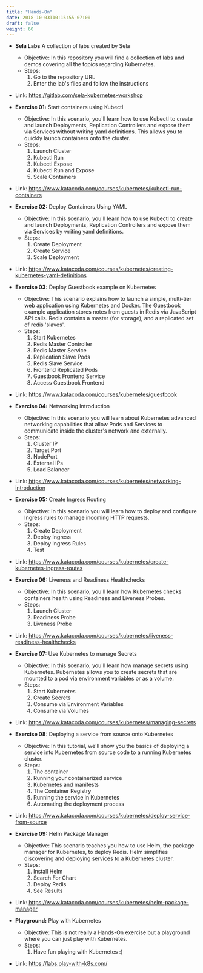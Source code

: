 ```yaml
---
title: "Hands-On"
date: 2018-10-03T10:15:55-07:00
draft: false
weight: 60
---
```


- **Sela Labs** A collection of labs created by Sela
  - Objective: In this repository you will find a collection of labs and demos covering all the topics regarding Kubernetes.
  - Steps:
    1) Go to the repository URL
    2) Enter the lab's files and follow the instructions
- Link: https://gitlab.com/sela-kubernetes-workshop

- **Exercise 01:** Start containers using Kubectl
  - Objective: In this scenario, you'll learn how to use Kubectl to create and launch Deployments, Replication Controllers and expose them via Services without writing yaml definitions. This allows you to quickly launch containers onto the cluster.
  - Steps:
    1) Launch Cluster
    2) Kubectl Run
    3) Kubectl Expose
    4) Kubectl Run and Expose
    5) Scale Containers
- Link: https://www.katacoda.com/courses/kubernetes/kubectl-run-containers

- **Exercise 02:** Deploy Containers Using YAML
  - Objective: In this scenario, you'll learn how to use Kubectl to create and launch Deployments, Replication Controllers and expose them via Services by writing yaml definitions.
  - Steps:
    1) Create Deployment
    2) Create Service
    3) Scale Deployment
- Link: https://www.katacoda.com/courses/kubernetes/creating-kubernetes-yaml-definitions

- **Exercise 03:** Deploy Guestbook example on Kubernetes
  - Objective: This scenario explains how to launch a simple, multi-tier web application using Kubernetes and Docker. The Guestbook example application stores notes from guests in Redis via JavaScript API calls. Redis contains a master (for storage), and a replicated set of redis 'slaves'.
  - Steps:
    1) Start Kubernetes
    2) Redis Master Controller
    3) Redis Master Service
    4) Replication Slave Pods
    5) Redis Slave Service
    6) Frontend Replicated Pods
    7) Guestbook Frontend Service
    8) Access Guestbook Frontend
- Link: https://www.katacoda.com/courses/kubernetes/guestbook

- **Exercise 04:** Networking Introduction
  - Objective: In this scenario you will learn about Kubernetes advanced networking capabilities that allow Pods and Services to communicate inside the cluster's network and externally.
  - Steps:
    1) Cluster IP
    2) Target Port
    3) NodePort
    4) External IPs
    5) Load Balancer
- Link: https://www.katacoda.com/courses/kubernetes/networking-introduction

- **Exercise 05:** Create Ingress Routing
  - Objective: In this scenario you will learn how to deploy and configure Ingress rules to manage incoming HTTP requests.
  - Steps:
    1) Create Deployment
    2) Deploy Ingress
    3) Deploy Ingress Rules
    4) Test
- Link: https://www.katacoda.com/courses/kubernetes/create-kubernetes-ingress-routes

- **Exercise 06:** Liveness and Readiness Healthchecks
  - Objective: In this scenario, you'll learn how Kubernetes checks containers health using Readiness and Liveness Probes.
  - Steps:
    1) Launch Cluster
    2) Readiness Probe
    3) Liveness Probe
- Link: https://www.katacoda.com/courses/kubernetes/liveness-readiness-healthchecks

- **Exercise 07:** Use Kubernetes to manage Secrets
  - Objective: In this scenario, you'll learn how manage secrets using Kubernetes. Kubernetes allows you to create secrets that are mounted to a pod via environment variables or as a volume.
  - Steps:
    1) Start Kubernetes
    2) Create Secrets
    3) Consume via Environment Variables
    4) Consume via Volumes
- Link: https://www.katacoda.com/courses/kubernetes/managing-secrets

- **Exercise 08:** Deploying a service from source onto Kubernetes
  - Objective: In this tutorial, we'll show you the basics of deploying a service into Kubernetes from source code to a running Kubernetes cluster.
  - Steps:
    1) The container
    2) Running your containerized service
    3) Kubernetes and manifests
    4) The Container Registry
    5) Running the service in Kubernetes
    6) Automating the deployment process
- Link: https://www.katacoda.com/courses/kubernetes/deploy-service-from-source

- **Exercise 09:** Helm Package Manager
  - Objective: This scenario teaches you how to use Helm, the package manager for Kubernetes, to deploy Redis. Helm simplifies discovering and deploying services to a Kubernetes cluster.
  - Steps:
    1) Install Helm
    2) Search For Chart
    3) Deploy Redis
    4) See Results
- Link: https://www.katacoda.com/courses/kubernetes/helm-package-manager

- **Playground:** Play with Kubernetes
  - Objective: This is not really a Hands-On exercise but a playground where you can just play with Kubernetes.
  - Steps:
    1) Have fun playing with Kubernetes :)
- Link: https://labs.play-with-k8s.com/